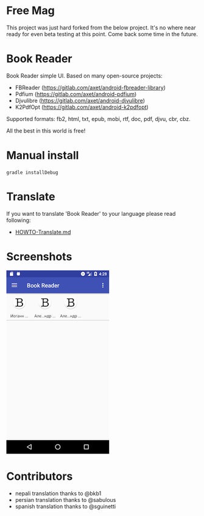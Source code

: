 # Free Mag

This project was just hard forked from the below project.
It's no where near ready for even beta testing at this point.
Come back some time in the future.


# Book Reader

Book Reader simple UI. Based on many open-source projects:

  * FBReader (https://gitlab.com/axet/android-fbreader-library)
  * Pdfium (https://gitlab.com/axet/android-pdfium)
  * Djvulibre (https://gitlab.com/axet/android-djvulibre)
  * K2PdfOpt (https://gitlab.com/axet/android-k2pdfopt)

Supported formats: fb2, html, txt, epub, mobi, rtf, doc, pdf, djvu, cbr, cbz.

All the best in this world is free!

# Manual install

    gradle installDebug

# Translate

If you want to translate 'Book Reader' to your language  please read following:

  * [HOWTO-Translate.md](/docs/HOWTO-Translate.md)

# Screenshots

![shot](/docs/shot.png)

# Contributors

  * nepali translation thanks to @bkb1
  * persian translation thanks to @sabulous
  * spanish translation thanks to @sguinetti
